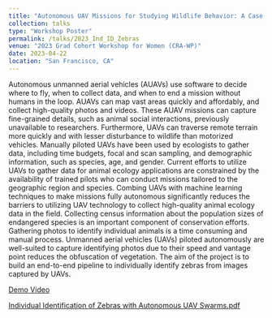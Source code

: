 ```yaml
---
title: "Autonomous UAV Missions for Studying Wildlife Behavior: A Case Study for the Individual Identification of Zebras"
collection: talks
type: "Workshop Poster"
permalink: /talks/2023_Ind_ID_Zebras
venue: "2023 Grad Cohort Workshop for Women (CRA-WP)"
date: 2023-04-22
location: "San Francisco, CA"
---
```


Autonomous unmanned aerial vehicles (AUAVs) use software to decide where to fly, when to collect data, and when to end a mission without humans in the loop. AUAVs can map vast areas quickly and affordably, and collect high-quality photos and videos. These AUAV missions can capture fine-grained details, such as animal social interactions, previously unavailable to researchers. Furthermore, UAVs can traverse remote terrain more quickly and with lesser disturbance to wildlife than motorized vehicles. Manually piloted UAVs have been used by ecologists to gather data, including time budgets, focal and scan sampling, and demographic information, such as species, age, and gender. Current efforts to utilize UAVs to gather data for animal ecology applications are constrained by the availability of trained pilots who can conduct missions tailored to the geographic region and species. Combing UAVs with machine learning techniques to make missions fully autonomous significantly reduces the barriers to utilizing UAV technology to collect high-quality animal ecology data in the field. Collecting census information about the population sizes of endangered species is an important component of conservation efforts. Gathering photos to identify individual animals is a time consuming and manual process. Unmanned aerial vehicles (UAVs) piloted autonomously are well-suited to capture identifying photos due to their speed and vantage point reduces the obfuscation of vegetation. The aim of the project is to build an end-to-end pipeline to individually identify zebras from images captured by UAVs.

[Demo Video](https://user-images.githubusercontent.com/97924986/232631865-f5a60c14-9b9d-4cdb-beb6-76d954d5938f.mp4)

[Individual Identification of Zebras with Autonomous UAV Swarms.pdf](https://github.com/jennamk14/jennamk14.github.io/files/11256473/CRA_WP_Poster.pdf)


